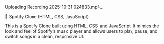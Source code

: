 

Uploading Recording 2025-10-31 024833.mp4…

🎵 Spotify Clone (HTML, CSS, JavaScript)

This is a Spotify Clone built using HTML, CSS, and JavaScript.
It mimics the look and feel of Spotify’s music player and allows users to play, pause, and switch songs in a clean, responsive UI.
